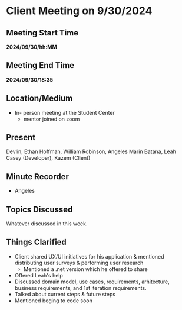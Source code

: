 # Client Meeting on 9/30/2024

## Meeting Start Time

**2024/09/30/hh:MM** 

## Meeting End Time

**2024/09/30/18:35** 

## Location/Medium

* In- person meeting at the Student Center
  * mentor joined on zoom
    
## Present

Devlin, Ethan Hoffman, William Robinson, Angeles Marin Batana, Leah Casey (Developer), Kazem (Client)

## Minute Recorder

* Angeles
  
## Topics Discussed

Whatever discussed in this week.

## Things Clarified

* Client shared UX/UI initiatives for his application & mentioned distributing user surveys & performing user research
  * Mentioned a .net version which he offered to share
*  Offered Leah's help
*  Discussed domain model, use cases, requirements, arhitecture, business requirements, and 1st iteration requirements.
*  Talked about current steps & future steps
  * Mentioned beging to code soon
